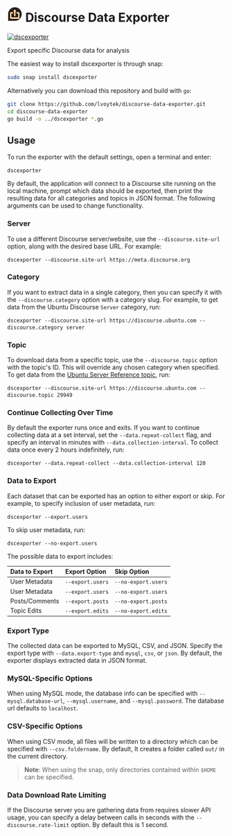 # ![dsctriage](img/dscexporter-small.png) Discourse Data Exporter
[![dscexporter](https://snapcraft.io/dscexporter/badge.svg)](https://snapcraft.io/dscexporter)

Export specific Discourse data for analysis

The easiest way to install dscexporter is through snap:

```bash
sudo snap install dscexporter
```

Alternatively you can download this repository and build with `go`:

```bash
git clone https://github.com/lvoytek/discourse-data-exporter.git
cd discourse-data-exporter
go build -o ../dscexporter *.go
```

## Usage
To run the exporter with the default settings, open a terminal and enter:

    dscexporter

By default, the application will connect to a Discourse site running on the local machine, prompt which data should be exported, then print the resulting data for all categories and topics in JSON format. The following arguments can be used to change functionality.

### Server
To use a different Discourse server/website, use the `--discourse.site-url` option, along with the desired base URL. For example:

    dscexporter --discourse.site-url https://meta.discourse.org

### Category
If you want to extract data in a single category, then you can specify it with the `--discourse.category` option with a category slug. For example, to get data from the Ubuntu Discourse `Server` category, run:

    dscexporter --discourse.site-url https://discourse.ubuntu.com --discourse.category server

### Topic
To download data from a specific topic, use the `--discourse.topic` option with the topic's ID. This will override any chosen category when specified. To get data from the [Ubuntu Server Reference topic](https://discourse.ubuntu.com/t/ubuntu-server-reference/29949), run:

    dscexporter --discourse.site-url https://discourse.ubuntu.com --discourse.topic 29949

### Continue Collecting Over Time
By default the exporter runs once and exits. If you want to continue collecting data at a set interval, set the `--data.repeat-collect` flag, and specify an interval in minutes with `--data.collection-interval`. To collect data once every 2 hours indefinitely, run:

    dscexporter --data.repeat-collect --data.collection-interval 120

### Data to Export
Each dataset that can be exported has an option to either export or skip. For example, to specify inclusion of user metadata, run:

    dscexporter --export.users

To skip user metadata, run:

    dscexporter --no-export.users

The possible data to export includes:

| Data to Export | Export Option | Skip Option |
| :------------- | :------------ | :---------- |
| User Metadata | `--export.users` | `--no-export.users` |
| User Metadata | `--export.users` | `--no-export.users` |
| Posts/Comments | `--export.posts` | `--no-export.posts` |
| Topic Edits | `--export.edits` | `--no-export.edits` |

### Export Type
The collected data can be exported to MySQL, CSV, and JSON. Specify the export type with `--data.export-type` and `mysql`, `csv`, or `json`. By default, the exporter displays extracted data in JSON format.

### MySQL-Specific Options
When using MySQL mode, the database info can be specified with `--mysql.database-url`, `--mysql.username`, and `--mysql.password`. The database url defaults to `localhost`.

### CSV-Specific Options
When using CSV mode, all files will be written to a directory which can be specified with `--csv.foldername`. By default, It creates a folder called `out/` in the current directory.

> **Note**:
> When using the snap, only directories contained within `$HOME` can be specified.

### Data Download Rate Limiting
If the Discourse server you are gathering data from requires slower API usage, you can specify a delay between calls in seconds with the `--discourse.rate-limit` option. By default this is 1 second.
